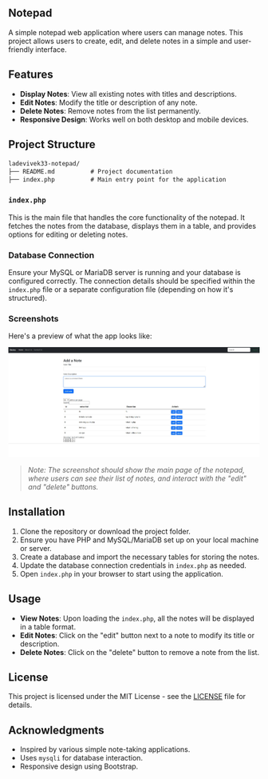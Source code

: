 
## Notepad

A simple notepad web application where users can manage notes. This project allows users to create, edit, and delete notes in a simple and user-friendly interface.

## Features

- **Display Notes**: View all existing notes with titles and descriptions.
- **Edit Notes**: Modify the title or description of any note.
- **Delete Notes**: Remove notes from the list permanently.
- **Responsive Design**: Works well on both desktop and mobile devices.

## Project Structure

```
ladevivek33-notepad/
├── README.md          # Project documentation
├── index.php          # Main entry point for the application
```

### `index.php`

This is the main file that handles the core functionality of the notepad. It fetches the notes from the database, displays them in a table, and provides options for editing or deleting notes.

### Database Connection

Ensure your MySQL or MariaDB server is running and your database is configured correctly. The connection details should be specified within the `index.php` file or a separate configuration file (depending on how it's structured).

### Screenshots

Here's a preview of what the app looks like:

![nootpad](output.jpg)

> *Note: The screenshot should show the main page of the notepad, where users can see their list of notes, and interact with the "edit" and "delete" buttons.*

## Installation

1. Clone the repository or download the project folder.
2. Ensure you have PHP and MySQL/MariaDB set up on your local machine or server.
3. Create a database and import the necessary tables for storing the notes.
4. Update the database connection credentials in `index.php` as needed.
5. Open `index.php` in your browser to start using the application.

## Usage

- **View Notes**: Upon loading the `index.php`, all the notes will be displayed in a table format.
- **Edit Notes**: Click on the "edit" button next to a note to modify its title or description.
- **Delete Notes**: Click on the "delete" button to remove a note from the list.

## License

This project is licensed under the MIT License - see the [LICENSE](LICENSE) file for details.

## Acknowledgments

- Inspired by various simple note-taking applications.
- Uses `mysqli` for database interaction.
- Responsive design using Bootstrap.

